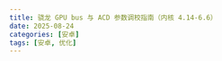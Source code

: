 ```yaml
---
title: 骁龙 GPU bus 与 ACD 参数调校指南（内核 4.14-6.6）
date: 2025-08-24
categories: [安卓]
tags: [安卓, 优化]
---
```


